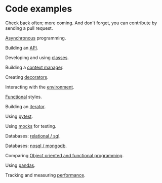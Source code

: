 # Code examples

Check back often; more coming. And don't forget, you can contribute by sending a pull request.

[Asynchronous](async/) programming.

Building an [API](build_api/).

Developing and using [classes](classes/).

Building a [context manager](context_manager/README.md).

Creating [decorators](decorator/README.md).

Interacting with the [environment](environment/README.md).

[Functional](functions/README.md) styles.

Building an [iterator](iterators/README.md).

Using [pytest](pytest/README.md).

Using [mocks](mocks/README.md) for testing.

Databases: [relational / sql](rdbms/README.md).

Databases: [nosql / mongodb](mongodb/README.md).

Comparing [Object oriented and functional programming](oo_vs_fp/README.md).

Using [pandas](pandas/README.md).

Tracking and measuring [performance](performance/README.md).
